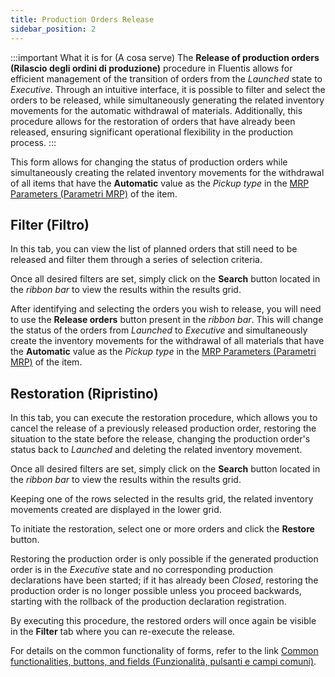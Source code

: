 ```yaml
---
title: Production Orders Release
sidebar_position: 2
---
```


:::important What it is for (A cosa serve)
The **Release of production orders (Rilascio degli ordini di produzione)** procedure in Fluentis allows for efficient management of the transition of orders from the *Launched* state to *Executive*. Through an intuitive interface, it is possible to filter and select the orders to be released, while simultaneously generating the related inventory movements for the automatic withdrawal of materials. Additionally, this procedure allows for the restoration of orders that have already been released, ensuring significant operational flexibility in the production process.
:::

This form allows for changing the status of production orders while simultaneously creating the related inventory movements for the withdrawal of all items that have the **Automatic** value as the *Pickup type* in the [MRP Parameters (Parametri MRP)](/docs/configurations/parameters/production/mrp-parameters/mrp-parameters-intro) of the item.

## Filter (Filtro)

In this tab, you can view the list of planned orders that still need to be released and filter them through a series of selection criteria. 

Once all desired filters are set, simply click on the **Search** button located in the *ribbon bar* to view the results within the results grid.

After identifying and selecting the orders you wish to release, you will need to use the **Release orders** button present in the *ribbon bar*. This will change the status of the orders from *Launched* to *Executive* and simultaneously create the inventory movements for the withdrawal of all materials that have the **Automatic** value as the *Pickup type* in the [MRP Parameters (Parametri MRP)](/docs/configurations/parameters/production/mrp-parameters/mrp-parameters-intro) of the item.

## Restoration (Ripristino)

In this tab, you can execute the restoration procedure, which allows you to cancel the release of a previously released production order, restoring the situation to the state before the release, changing the production order's status back to *Launched* and deleting the related inventory movement.

Once all desired filters are set, simply click on the **Search** button located in the *ribbon bar* to view the results within the results grid.  

Keeping one of the rows selected in the results grid, the related inventory movements created are displayed in the lower grid.

To initiate the restoration, select one or more orders and click the **Restore** button. 

Restoring the production order is only possible if the generated production order is in the *Executive* state and no corresponding production declarations have been started; if it has already been *Closed*, restoring the production order is no longer possible unless you proceed backwards, starting with the rollback of the production declaration registration.

By executing this procedure, the restored orders will once again be visible in the **Filter** tab where you can re-execute the release.

For details on the common functionality of forms, refer to the link [Common functionalities, buttons, and fields (Funzionalità, pulsanti e campi comuni)](/docs/guide/common).